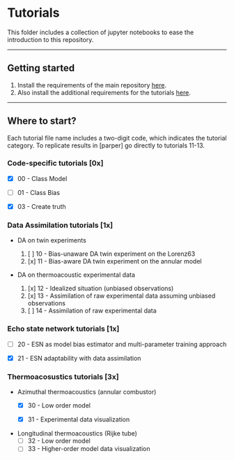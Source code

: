# Tutorials 
This folder includes a collection of jupyter notebooks to ease the introduction to this repository.


***
## Getting started
1. Install the requirements of the main repository [here](https://github.com/andreanovoa/real-time-bias-aware-DA/blob/main/requirements.txt).
2. Also install the additional requirements for the tutorials [here](https://github.com/andreanovoa/real-time-bias-aware-DA/blob/main/tutorials/requirements.txt).
***
## Where to start?
Each tutorial file name includes a two-digit code, which indicates the tutorial category. 
To replicate results in [parper] go directly to tutorials 11-13.


### Code-specific tutorials [0x]
- [x] 00 - Class Model
- [ ] 01 - Class Bias
- [x] 03 - Create truth


### Data Assimilation tutorials [1x]
* DA on twin experiments
   1) [ ] 10 - Bias-unaware DA twin experiment on the Lorenz63
  2) [x] 11 - Bias-aware DA twin experiment on the annular model 


* DA on thermoacoustic experimental data 
   1) [x] 12 - Idealized situation (unbiased observations)
   2) [x] 13 - Assimilation of raw experimental data assuming unbiased observations
  3) [ ] 14 - Assimilation of raw experimental data
 
### Echo state network tutorials [1x]
- [ ] 20 - ESN as model bias estimator and multi-parameter training approach
- [x] 21 - ESN adaptability with data assimilation

 
### Thermoacosustics tutorials [3x]
* Azimuthal thermoacoustics (annular combustor)
  * [x] 30 - Low order model
  * [x] 31 - Experimental data visualization 


* Longitudinal thermoacoustics (Rijke tube) 
  * [ ] 32 - Low order model 
  * [ ] 33 - Higher-order model data visualization
